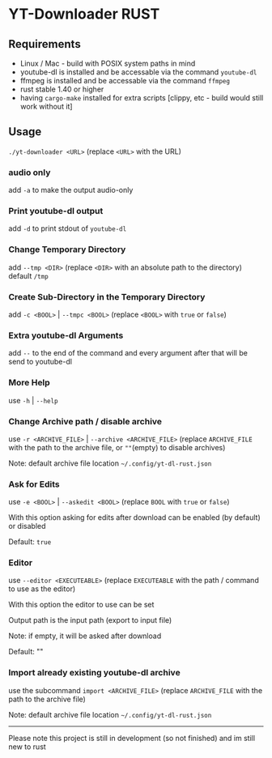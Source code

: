 # YT-Downloader RUST

## Requirements

- Linux / Mac - build with POSIX system paths in mind
- youtube-dl is installed and be accessable via the command `youtube-dl`
- ffmpeg is installed and be accessable via the command `ffmpeg`
- rust stable 1.40 or higher
- having `cargo-make` installed for extra scripts [clippy, etc - build would still work without it]

## Usage

`./yt-downloader <URL>` (replace `<URL>` with the URL)

### audio only

add `-a` to make the output audio-only

### Print youtube-dl output

add `-d` to print stdout of `youtube-dl`

### Change Temporary Directory

add `--tmp <DIR>` (replace `<DIR>` with an absolute path to the directory)
default `/tmp`

### Create Sub-Directory in the Temporary Directory

add `-c <BOOL>` | `--tmpc <BOOL>` (replace `<BOOL>` with `true` or `false`)

### Extra youtube-dl Arguments

add `--` to the end of the command and every argument after that will be send to youtube-dl

### More Help

use `-h` | `--help`

### Change Archive path / disable archive

use `-r <ARCHIVE_FILE>` | `--archive <ARCHIVE_FILE>` (replace `ARCHIVE_FILE` with the path to the archive file, or `""`(empty) to disable archives)

Note: default archive file location `~/.config/yt-dl-rust.json`

### Ask for Edits

use `-e <BOOL>` | `--askedit <BOOL>` (replace `BOOL` with `true` or `false`)

With this option asking for edits after download can be enabled (by default) or disabled

Default: `true`

### Editor

use `--editor <EXECUTEABLE>` (replace `EXECUTEABLE` with the path / command to use as the editor)

With this option the editor to use can be set

Output path is the input path (export to input file)

Note: if empty, it will be asked after download

Default: ""

### Import already existing youtube-dl archive

use the subcommand `import <ARCHIVE_FILE>` (replace `ARCHIVE_FILE` with the path to the archive file)

Note: default archive file location `~/.config/yt-dl-rust.json`

---

Please note this project is still in development (so not finished) and im still new to rust

